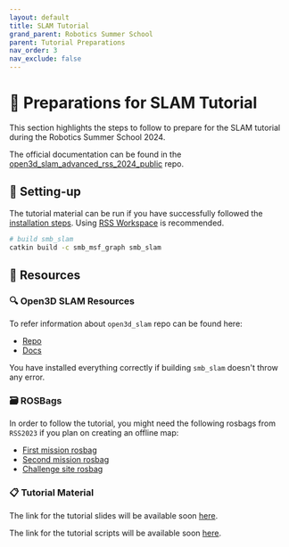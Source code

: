 ```yaml
---
layout: default
title: SLAM Tutorial
grand_parent: Robotics Summer School
parent: Tutorial Preparations
nav_order: 3
nav_exclude: false
---
```


# 🧭 Preparations for SLAM Tutorial

This section highlights the steps to follow to prepare for the SLAM tutorial during the Robotics Summer School 2024.

The official documentation can be found in the [open3d_slam_advanced_rss_2024_public](https://github.com/ETHZ-RobotX/open3d_slam_advanced_rss_2024_public) repo.

## 🔧 Setting-up

The tutorial material can be run if you have successfully followed the [installation steps](../../installation/index.md). Using [RSS Workspace](../../installation/rss-workspace.md) is recommended.

```bash
# build smb_slam
catkin build -c smb_msf_graph smb_slam
```

## 📂 Resources

### 🔍 Open3D SLAM Resources

To refer information about `open3d_slam` repo can be found here:
- [Repo](https://github.com/leggedrobotics/open3d_slam)
- [Docs](https://open3d-slam.readthedocs.io/en/latest/)

You have installed everything correctly if building ```smb_slam``` doesn't throw any error.

### 🗃️ ROSBags

In order to follow the tutorial, you might need the following rosbags from `RSS2023` if you plan on creating an offline map:

- <a href="http://robotics.ethz.ch/~asl-datasets/2023_RoboticsSummerSchool_testing_data/2023-06-16-11-33-01_smb263.bag" target="_blank" rel="noopener noreferrer">First mission rosbag</a>
- <a href="http://robotics.ethz.ch/~asl-datasets/2023_RoboticsSummerSchool_testing_data/2023-06-16-11-39-50_smb263.bag" target="_blank" rel="noopener noreferrer">Second mission rosbag</a>
- <a href="http://robotics.ethz.ch/~asl-datasets/2023_RoboticsSummerSchool_testing_data/2023-06-16-11-45-45_smb263.bag" target="_blank" rel="noopener noreferrer">Challenge site rosbag</a>

### 📋 Tutorial Material

The link for the tutorial slides will be available soon [here]().

The link for the tutorial scripts will be available soon [here]().


<!-- ### Download tutorial scripts and data

Download the following [folder](https://drive.google.com/drive/folders/1UYSW2WWhQVyTyuiPeuYasUF1EvQcqu1R?usp=sharing) which contains the tutorial scripts and maps. -->


<!-- ## Manual Installation (Optional)

### Open3d Python install

You need to install the open3d python API which will be needed for tutorial on scan registration. We will use conda for this.

1. Install anaconda:  
    a. You can follow the instructions [here](https://linuxize.com/post/how-to-install-anaconda-on-ubuntu-20-04/)  
    b. Type ```yes``` to the following prompt(```Do you wish the installer to initialize Anaconda3 by running conda init?```)  
    c. Run the following command so that conda base is not automatically activated in every new terminal:  
         ```conda config --set auto_activate_base false``` 

2. Create a new conda environment:   
    ```
    conda create -n open3d_env python=3.8
    ```

3. Activate the conda environment:  
    ```
    conda activate open3d_env
    ```
4. Install open3d in the activated conda environment.
    ```
    pip install open3d==0.16.0
    ```

#### Verify the installation  

Check the open3d version (it should be 0.16)

1. In a terminal activate the conda environment and open python console:
    ```bash
    conda activate open3d_env
    python
    ```
2. Import open3d and check the version:
    ```
    import open3d
    open3d.__version__
    ```

### Open3d_slam install (cpp package, required for online SLAM and Localization)

Make sure that you have installed the repositories following the instructions [here](https://ethz-robotx.github.io/SuperMegaBot/core-software/installation_core.html
) for core SMB software since we will be running online SLAM in Gazebo simulation.  

Some additional dependencies are required for Open3d_slam for which you can follow these steps:

```bash
sudo apt install libgoogle-glog-dev
sudo apt install libglfw3 libglfw3-dev
sudo apt install ros-noetic-jsk-rviz-plugins
sudo apt install liblua5.2-dev
sudo add-apt-repository ppa:roehling/open3d
sudo apt update
sudo apt install libopen3d-dev
```

You can now go to your rss workspace and directly build the package smb_gazebo and smb_slam by running the following command:

```bash
cd smb_ws # PATH TO YOUR WORKSPACE
catkin build smb_gazebo smb_slam
``` -->